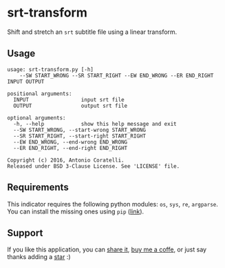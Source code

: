 # srt-transform

Shift and stretch an `srt` subtitle file using a linear transform.

## Usage

```
usage: srt-transform.py [-h]
    --SW START_WRONG --SR START_RIGHT --EW END_WRONG --ER END_RIGHT INPUT OUTPUT

positional arguments:
  INPUT                 input srt file
  OUTPUT                output srt file

optional arguments:
  -h, --help            show this help message and exit
  --SW START_WRONG, --start-wrong START_WRONG
  --SR START_RIGHT, --start-right START_RIGHT
  --EW END_WRONG, --end-wrong END_WRONG
  --ER END_RIGHT, --end-right END_RIGHT

Copyright (c) 2016, Antonio Coratelli.
Released under BSD 3-Clause License. See 'LICENSE' file.
```

## Requirements

This indicator requires the following python modules: `os`, `sys`, `re`,
`argparse`.
You can install the missing ones using `pip` ([link][pip]).

## Support

If you like this application, you can [share it][support_share],
[buy me a coffe][support_paypal], or just say thanks adding a
[star][support_star] :)


[pip]: https://wiki.python.org/moin/CheeseShopTutorial#Installing_Distributions

[support_share]:  https://www.addtoany.com/share/#url=github.com/antoniocoratelli/srt-transform
[support_star]:   https://github.com/antoniocoratelli/srt-transform/stargazers
[support_paypal]: https://www.paypal.com/cgi-bin/webscr?cmd=_s-xclick&hosted_button_id=YFBTBS8WWDTZS
